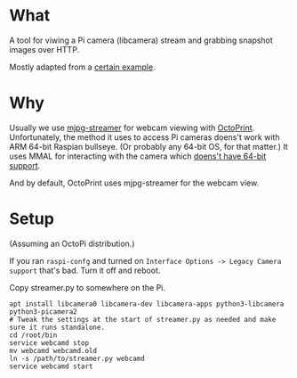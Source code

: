 
# What

A tool for viwing a Pi camera (libcamera) stream and grabbing snapshot images over HTTP.

Mostly adapted from a [certain example](https://github.com/raspberrypi/picamera2/blob/main/examples/mjpeg_server.py).

# Why

Usually we use [mjpg-streamer](https://github.com/jacksonliam/mjpg-streamer) for webcam viewing with [OctoPrint](https://github.com/OctoPrint/OctoPrint). Unfortunately, the method it uses to access Pi cameras doens't work with ARM 64-bit Raspian bullseye. (Or probably any 64-bit OS, for that matter.) It uses MMAL for interacting with the camera which [doens't have 64-bit support](https://github.com/raspberrypi/userland/issues/688).

And by default, OctoPrint uses mjpg-streamer for the webcam view.

# Setup

(Assuming an OctoPi distribution.)

If you ran `raspi-confg` and turned on `Interface Options -> Legacy Camera support` that's bad. Turn it off and reboot.

Copy streamer.py to somewhere on the Pi.

	apt install libcamera0 libcamera-dev libcamera-apps python3-libcamera python3-picamera2
	# Tweak the settings at the start of streamer.py as needed and make sure it runs standalone.
	cd /root/bin
	service webcamd stop
	mv webcamd webcamd.old
	ln -s /path/to/streamer.py webcamd
	service webcamd start

